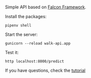 Simple API based on [Falcon Framework](https://falconframework.org/).

Install the packages:

`pipenv shell`

Start the server:

`gunicorn --reload walk-api.app`

Test it:

`http localhost:8000/predict`

If you have questions, check the [tutorial](https://falcon.readthedocs.io/en/stable/user/tutorial.html)
